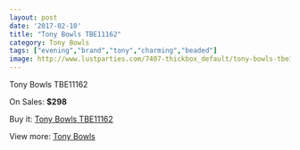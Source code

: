 ```yaml
---
layout: post
date: '2017-02-10'
title: "Tony Bowls TBE11162"
category: Tony Bowls
tags: ["evening","brand","tony","charming","beaded"]
image: http://www.lustparties.com/7407-thickbox_default/tony-bowls-tbe11162.jpg
---
```

Tony Bowls TBE11162

On Sales: **$298**
<a href="https://www.lustparties.com/en/tony-bowls/2489-tony-bowls-tbe11162.html"><amp-img layout="responsive" width="600" height="600" src="//www.lustparties.com/7407-thickbox_default/tony-bowls-tbe11162.jpg" alt="Tony Bowls TBE11162 0" /></a>
<a href="https://www.lustparties.com/en/tony-bowls/2489-tony-bowls-tbe11162.html"><amp-img layout="responsive" width="600" height="600" src="//www.lustparties.com/7411-thickbox_default/tony-bowls-tbe11162.jpg" alt="Tony Bowls TBE11162 1" /></a>
<a href="https://www.lustparties.com/en/tony-bowls/2489-tony-bowls-tbe11162.html"><amp-img layout="responsive" width="600" height="600" src="//www.lustparties.com/7410-thickbox_default/tony-bowls-tbe11162.jpg" alt="Tony Bowls TBE11162 2" /></a>
<a href="https://www.lustparties.com/en/tony-bowls/2489-tony-bowls-tbe11162.html"><amp-img layout="responsive" width="600" height="600" src="//www.lustparties.com/7409-thickbox_default/tony-bowls-tbe11162.jpg" alt="Tony Bowls TBE11162 3" /></a>
<a href="https://www.lustparties.com/en/tony-bowls/2489-tony-bowls-tbe11162.html"><amp-img layout="responsive" width="600" height="600" src="//www.lustparties.com/7408-thickbox_default/tony-bowls-tbe11162.jpg" alt="Tony Bowls TBE11162 4" /></a>

Buy it: [Tony Bowls TBE11162](https://www.lustparties.com/en/tony-bowls/2489-tony-bowls-tbe11162.html "Tony Bowls TBE11162")

View more: [Tony Bowls](https://www.lustparties.com/en/5-tony-bowls "Tony Bowls")